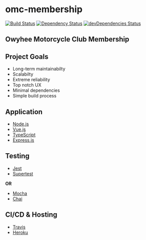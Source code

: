 # omc-membership

[![Build Status](https://travis-ci.com/kelley12/omc-membership.svg?branch=master)](https://travis-ci.com/kelley12/omc-membership)
[![Dependency Status](https://david-dm.org/kelley12/omc-membership/status.svg?style=flat)](https://david-dm.org/kelley12/omc-membership)
[![devDependencies Status](https://david-dm.org/kelley12/omc-membership/dev-status.svg)](https://david-dm.org/kelley12/omc-membership?type=dev)

## Owyhee Motorcycle Club Membership

## Project Goals

- Long-term maintainabilty
- Scalabilty
- Extreme reliability
- Top notch UX
- Minimal dependencies
- Simple build process

## Application

- [Node.js](https://nodejs.org/en/)
- [Vue.js](https://vuejs.org/)
- [TypeScript](https://www.typescriptlang.org/)
- [Express.js](https://expressjs.com/)

## Testing

- [Jest](https://jestjs.io/)
- [Supertest](https://github.com/visionmedia/supertest)

**OR**

- [Mocha](https://mochajs.org/)
- [Chai](https://www.chaijs.com/)

## CI/CD & Hosting

- [Travis](https://travis-ci.com/)
- [Heroku](https://www.heroku.com/)
